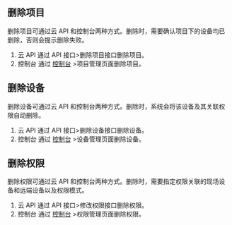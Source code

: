 ## 删除项目
删除项目可通过云 API 和控制台两种方式。删除时，需要确认项目下的设备均已删除，否则会提示删除失败。
1. 云 API 
通过 API 接口>删除项目接口删除项目。
2. 控制台
通过 [控制台](https://console.cloud.tencent.com/trro) >项目管理页面删除项目。

## 删除设备
删除设备可通过云 API 和控制台两种方式。删除时，系统会将该设备及其关联权限自动删除。
1. 云 API 
通过 API 接口>删除设备接口删除设备。
2. 控制台
通过 [控制台](https://console.cloud.tencent.com/trro) >设备管理页面删除设备。

## 删除权限
删除权限可通过云 API 和控制台两种方式。删除时，需要指定权限关联的现场设备和远端设备以及权限模式。
1. 云 API 
通过 API 接口>修改权限接口删除权限。
2. 控制台
通过 [控制台](https://console.cloud.tencent.com/trro) >权限管理页面删除权限。
